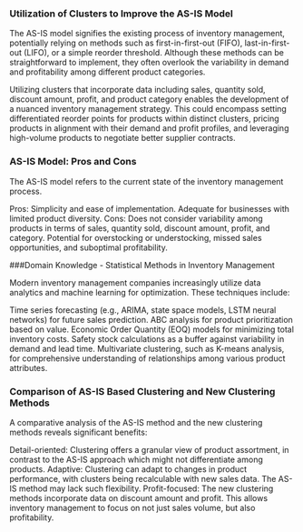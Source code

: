 ### Utilization of Clusters to Improve the AS-IS Model

The AS-IS model signifies the existing process of inventory management, potentially relying on methods such as first-in-first-out (FIFO), last-in-first-out (LIFO), or a simple reorder threshold. Although these methods can be straightforward to implement, they often overlook the variability in demand and profitability among different product categories.

Utilizing clusters that incorporate data including sales, quantity sold, discount amount, profit, and product category enables the development of a nuanced inventory management strategy. This could encompass setting differentiated reorder points for products within distinct clusters, pricing products in alignment with their demand and profit profiles, and leveraging high-volume products to negotiate better supplier contracts.

### AS-IS Model: Pros and Cons

The AS-IS model refers to the current state of the inventory management process.

Pros:
Simplicity and ease of implementation.
Adequate for businesses with limited product diversity.
Cons:
Does not consider variability among products in terms of sales, quantity sold, discount amount, profit, and category.
Potential for overstocking or understocking, missed sales opportunities, and suboptimal profitability.

###Domain Knowledge - Statistical Methods in Inventory Management

Modern inventory management companies increasingly utilize data analytics and machine learning for optimization. These techniques include:

Time series forecasting (e.g., ARIMA, state space models, LSTM neural networks) for future sales prediction.
ABC analysis for product prioritization based on value.
Economic Order Quantity (EOQ) models for minimizing total inventory costs.
Safety stock calculations as a buffer against variability in demand and lead time.
Multivariate clustering, such as K-means analysis, for comprehensive understanding of relationships among various product attributes.
### Comparison of AS-IS Based Clustering and New Clustering Methods

A comparative analysis of the AS-IS method and the new clustering methods reveals significant benefits:

Detail-oriented: Clustering offers a granular view of product assortment, in contrast to the AS-IS approach which might not differentiate among products.
Adaptive: Clustering can adapt to changes in product performance, with clusters being recalculable with new sales data. The AS-IS method may lack such flexibility.
Profit-focused: The new clustering methods incorporate data on discount amount and profit. This allows inventory management to focus on not just sales volume, but also profitability.
